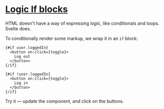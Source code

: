 # [Logic  If blocks](https://svelte.dev/tutorial/if-blocks)

HTML doesn't have a way of expressing _logic_, like conditionals and loops. Svelte does.

To conditionally render some markup, we wrap it in an `if` block:

```svelte
{#if user.loggedIn}
  <button on:click={toggle}>
    Log out
  </button>
{/if}

{#if !user.loggedIn}
  <button on:click={toggle}>
    Log in
  </button>
{/if}
```

Try it — update the component, and click on the buttons.